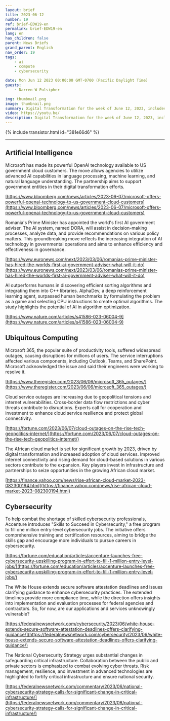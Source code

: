 ```yaml
---
layout: brief
title: 2023-06-12
number: 19
ref: brief-EDW19-en
permalink: brief-EDW19-en
lang: en
has_children: false
parent: News Briefs
grand_parent: English
nav_order: 19
tags:
    - ai
    - compute
    - cybersecurity

date: Mon Jun 12 2023 00:00:00 GMT-0700 (Pacific Daylight Time)
guests:
    - Darren W Pulsipher

img: thumbnail.png
image: thumbnail.png
summary: Digital Transformation for the week of June 12, 2023, includes a 1 million cyber force development, many cloud outages, and AI writing code going into the C++ standard library.
video: https://youtu.be/
description: Digital Transformation for the week of June 12, 2023, includes a 1 million cyber force development, many cloud outages, and AI writing code going into the C++ standard library.
---
```


{% include transistor.html id="381e66d6" %}



---

## Artificial Intelligence

Microsoft has made its powerful OpenAI technology available to US government cloud customers. The move allows agencies to utilize advanced AI capabilities in language processing, machine learning, and natural language understanding. The partnership aims to support government entities in their digital transformation efforts.

[https://www.bloomberg.com/news/articles/2023-06-07/microsoft-offers-powerful-openai-technology-to-us-government-cloud-customers](https://www.bloomberg.com/news/articles/2023-06-07/microsoft-offers-powerful-openai-technology-to-us-government-cloud-customers)

Romania's Prime Minister has appointed the world's first AI government adviser. The AI system, named DORA, will assist in decision-making processes, analyze data, and provide recommendations on various policy matters. This groundbreaking move reflects the increasing integration of AI technology in governmental operations and aims to enhance efficiency and effectiveness in governance.

[https://www.euronews.com/next/2023/03/06/romanias-prime-minister-has-hired-the-worlds-first-ai-government-adviser-what-will-it-do](https://www.euronews.com/next/2023/03/06/romanias-prime-minister-has-hired-the-worlds-first-ai-government-adviser-what-will-it-do)

AI outperforms humans in discovering efficient sorting algorithms and integrating them into C++ libraries. AlphaDev, a deep reinforcement learning agent, surpassed human benchmarks by formulating the problem as a game and selecting CPU instructions to create optimal algorithms. The study highlights the potential of AI in algorithm optimization.

[https://www.nature.com/articles/s41586-023-06004-9](https://www.nature.com/articles/s41586-023-06004-9)

## Ubiquitous Computing

Microsoft 365, the popular suite of productivity tools, suffered widespread outages, causing disruptions for millions of users. The service interruptions affected various components, including Outlook, Teams, and SharePoint. Microsoft acknowledged the issue and said their engineers were working to resolve it.

[https://www.theregister.com/2023/06/06/microsoft_365_outages/](https://www.theregister.com/2023/06/06/microsoft_365_outages/)

Cloud service outages are increasing due to geopolitical tensions and internet vulnerabilities. Cross-border data flow restrictions and cyber threats contribute to disruptions. Experts call for cooperation and investment to enhance cloud service resilience and protect global connectivity.

[https://fortune.com/2023/06/07/cloud-outages-on-the-rise-tech-geopolitics-internet/](https://fortune.com/2023/06/07/cloud-outages-on-the-rise-tech-geopolitics-internet/)

The African cloud market is set for significant growth by 2023, driven by digital transformation and increased adoption of cloud services. Improved internet connectivity and rising demand for cloud-based solutions in various sectors contribute to the expansion. Key players invest in infrastructure and partnerships to seize opportunities in the growing African cloud market.

[https://finance.yahoo.com/news/rise-african-cloud-market-2023-082300194.html](https://finance.yahoo.com/news/rise-african-cloud-market-2023-082300194.html)

## Cybersecurity

To help combat the shortage of skilled cybersecurity professionals, Accenture introduces "Skills to Succeed in Cybersecurity," a free program to fill one million entry-level cybersecurity jobs. The initiative offers comprehensive training and certification resources, aiming to bridge the skills gap and encourage more individuals to pursue careers in cybersecurity.

[https://fortune.com/education/articles/accenture-launches-free-cybersecurity-upskilling-program-in-effort-to-fill-1-million-entry-level-jobs/](https://fortune.com/education/articles/accenture-launches-free-cybersecurity-upskilling-program-in-effort-to-fill-1-million-entry-level-jobs/)

The White House extends secure software attestation deadlines and issues clarifying guidance to enhance cybersecurity practices. The extended timelines provide more compliance time, while the direction offers insights into implementation and evaluation processes for federal agencies and contractors. So, for now, are our applications and services unknowingly vulnerable?

[https://federalnewsnetwork.com/cybersecurity/2023/06/white-house-extends-secure-software-attestation-deadlines-offers-clarifying-guidance/](https://federalnewsnetwork.com/cybersecurity/2023/06/white-house-extends-secure-software-attestation-deadlines-offers-clarifying-guidance/)

The National Cybersecurity Strategy urges substantial changes in safeguarding critical infrastructure. Collaboration between the public and private sectors is emphasized to combat evolving cyber threats. Risk management, resilience, and investment in advanced technologies are highlighted to fortify critical infrastructure and ensure national security.

[https://federalnewsnetwork.com/commentary/2023/06/national-cybersecurity-strategy-calls-for-significant-change-in-critical-infrastructure/](https://federalnewsnetwork.com/commentary/2023/06/national-cybersecurity-strategy-calls-for-significant-change-in-critical-infrastructure/)


